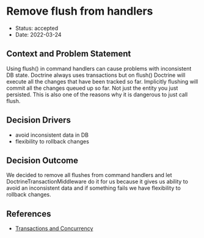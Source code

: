 # Remove flush from handlers

* Status: accepted
* Date: 2022-03-24

## Context and Problem Statement

Using flush() in command handlers can cause problems with inconsistent DB state. Doctrine always uses transactions but on
flush() Doctrine will execute all the changes that have been tracked so far. Implicitly flushing will commit all the 
changes queued up so far. Not just the entity you just persisted. This is also one of the reasons why it is dangerous to
just call flush.

## Decision Drivers

* avoid inconsistent data in DB
* flexibility to rollback changes

## Decision Outcome

We decided to remove all flushes from command handlers and let DoctrineTransactionMiddleware do it for us because
it gives us ability to avoid an inconsistent data and if something fails we have flexibility to rollback changes.

## References <!-- optional -->

* [Transactions and Concurrency](https://www.doctrine-project.org/projects/doctrine-orm/en/latest/reference/transactions-and-concurrency.html)
